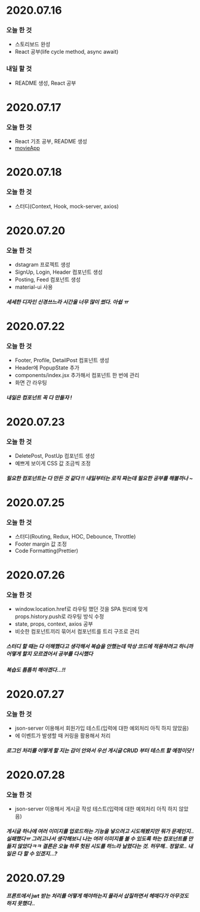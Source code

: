 # 2020.07.16

### 오늘 한 것

- 스토리보드 완성
- React 공부(life cycle method, async await)

### 내일 할 것

- README 생성, React 공부

# 2020.07.17

### 오늘 한 것

- React 기초 공부, README 생성
- [movieApp](https://github.com/jiwon1217/movie_app_2020)

# 2020.07.18

### 오늘 한 것

- 스터디(Context, Hook, mock-server, axios)

# 2020.07.20

### 오늘 한 것

- dstagram 프로젝트 생성
- SignUp, Login, Header 컴포넌트 생성
- Posting, Feed 컴포넌트 생성
- material-ui 사용

##### 세세한 디자인 신경쓰느라 시간을 너무 많이 썼다. 아쉽 ㅠ

# 2020.07.22

### 오늘 한 것

- Footer, Profile, DetailPost 컴포넌트 생성
- Header에 PopupState 추가
- components/index.jsx 추가해서 컴포넌트 한 번에 관리
- 화면 간 라우팅

##### 내일은 컴포넌트 꼭 다 만들자 !

# 2020.07.23

### 오늘 한 것

- DeletePost, PostUp 컴포넌트 생성
- 예쁘게 보이게 CSS 값 조금씩 조정

##### 필요한 컴포넌트는 다 만든 것 같다 !! 내일부터는 로직 짜는데 필요한 공부를 해볼까나 ~

# 2020.07.25

### 오늘 한 것

- 스터디(Routing, Redux, HOC, Debounce, Throttle)
- Footer margin 값 조정
- Code Formatting(Prettier)

# 2020.07.26

### 오늘 한 것

- window.location.href로 라우팅 했던 것을 SPA 원리에 맞게 props.history.push로 라우팅 방식 수정
- state, props, context, axios 공부
- 비슷한 컴포넌트끼리 묶어서 컴포넌트를 트리 구조로 관리

##### 스터디 할 때는 다 이해했다고 생각해서 복습을 안했는데 막상 코드에 적용하려고 하니까 어떻게 할지 모르겠어서 공부를 다시했다

##### 복습도 틈틈히 해야겠다...!!

# 2020.07.27

### 오늘 한 것

- json-server 이용해서 회원가입 테스트(입력에 대한 예외처리 아직 하지 않았음)
- <TextFeild/>에 이벤트가 발생할 때 커링을 활용해서 처리

##### 로그인 처리를 어떻게 할 지는 감이 안와서 우선 게시글 CRUD 부터 테스트 할 예정이닷 !

# 2020.07.28

### 오늘 한 것

- json-server 이용해서 게시글 작성 테스트(입력에 대한 예외처리 아직 하지 않았음)

##### 게시글 하나에 여러 이미지를 업로드하는 기능을 넣으려고 시도해봤지만 뭐가 문제인지.. 실패했다ㅠ 그러고나서 생각해보니 나는 여러 이미지를 볼 수 있도록 하는 컴포넌트를 만들지 않았다ㅋㅋ 결론은 오늘 하루 헛된 시도를 하느라 날렸다는 것. 허무해.. 정말로.. 내일은 다 할 수 있겠지...?

# 2020.07.29

##### 프론트에서 jwt 받는 처리를 어떻게 해야하는지 몰라서 삽질하면서 헤매다가 아무것도 하지 못했다..
